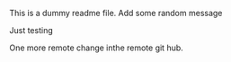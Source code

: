 This is a dummy readme file.
Add some random message



Just testing

One more remote change inthe remote git hub.

